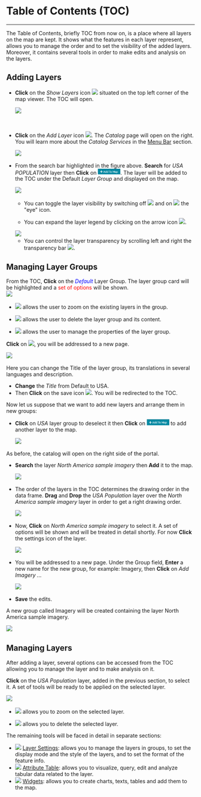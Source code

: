 # Table of Contents (TOC)
************************
The Table of Contents, briefly TOC from now on, is a place where all layers on the map are kept. It shows what the features in each layer represent, allows you to manage the order and to set the visibility  of the added layers. Moreover, it contains several tools in order to make edits and analysis on the layers. 

Adding Layers
-------------
* **Click** on the *Show Layers* icon <img src="img/show-layers.png" style="max-width:30px;" /> situated on the top left corner of the map viewer. The TOC will open. 

  <img src="img/toc.png" style="max-width:200px;" />
<br>

* **Click** on the *Add Layer* icon <img src="img/add-layer.png" style="max-width:40px;"/>. The *Catalog* page will open on the right. You will learn more about the *Catalog Services* in the [Menu Bar](menu-bar) section. 

   <img src="img/catalog.png" style="max-width:500px;" />

* From the search bar highlighted in the figure above. **Search** for *USA POPULATION* layer then **Click** on  <img src="img/add-to-map.png" style="max-width:60px;"/>. The layer will be added to the TOC under the Default *Layer Group* and displayed on the map.  
 
   <img src="img/layer-usa.png" style="max-width:500px;" />

  * You can toggle the layer visibility by switching off <img src="img/eyeoff.png" style="max-width:60px;"/> and on <img src="img/eyeon.png" style="max-width:60px;"/> the "eye" icon. 
 
  * You can expand the layer legend by clicking on the arrow icon <img src="img/legend-icon.png" style="max-width:60px;"/>.
  <img src="img/layer-legend.png" style="max-width:200px;"/>

  * You can control the layer transparency by scrolling left and right the transparency bar <img src="img/transparency-bar.png" style="max-width:60px;"/>.

Managing Layer Groups
---------------------
From the TOC, **Click** on the <span style="color:blue">*Default* </span> Layer Group. The layer group card will be highlighted and a <span style="color:red">set of options </span> will be shown.   
<img src="img/layer-group.png" style="max-width:200px;"/>

 * <img src="img/zoom-layer.png" style="max-width:60px;"/> allows the user to zoom on the existing layers in the group.

 * <img src="img/delete.png" style="max-width:60px;"/> allows the user to delete the layer group and its content.
 
 * <img src="img/properties.png" /> allows the user to manage the properties of the layer group.

**Click** on <img src="img/properties.png" style="max-width:25px;"/>, you will be addressed to a new page. 

<img src="img/group-settings.png" style="max-width:350px;"/>

Here you can change the Title of the layer group, its translations in several languages and description. 
* **Change** the *Title* from Default to USA. 
* Then **Click** on the save icon <img src="img/save-icon.png" style="max-width:25px;"/>. You will be redirected to the TOC. 

Now let us suppose that we want to add new layers and arrange them in new groups:

* **Click** on *USA* layer group to deselect it then **Click** on <img src="img/add-to-map.png" style="max-width:60px;"/> to add another layer to the map. 
  
  <img src="img/usa-group.png" style="max-width:350px;"/>

As before, the catalog will open on the right side of the portal.

 * **Search** the layer *North America sample imagery* then **Add** it to the map. 

   <img src="img/second-layer.png" style="max-width:500px;"/>

* The order of the layers in the TOC determines the drawing order in the data frame. **Drag** and **Drop** the *USA Population* layer over the  *North America sample imagery* layer in order to get a right drawing order.  

  <img src="img/order-layers.png" style="max-width:500px;"/>

* Now, **Click** on *North America sample imagery* to select it. A set of options will be shown and will be treated in detail shortly. For now **Click** the settings icon of the layer.

  <img src="img/imagery.png" style="max-width:350px;"/>  

* You will be addressed to a new page. Under the Group field, **Enter**  a new name for the new group, for example: Imagery, then **Click** on *Add Imagery ...*

  <img src="img/group-imagery.png" style="max-width:350px;"/> 

* **Save** the edits. 

A new group called Imagery will be created containing the layer North America sample imagery.

<img src="img/group-imagery-1.png" style="max-width:350px;"/> 

Managing Layers
---------------

After adding a layer, several options can be accessed from the TOC allowing you to manage the layer and to make analysis on it. 

**Click** on the *USA Population* layer, added in the previous section, to select it. A set of tools will be ready to be applied on the selected layer. 

<img src="img/layer-tools.png" style="max-width:500px;" /> 

* <img src="img/zoom-layer.png" style="max-width:60px;"/> allows you to zoom on the selected layer.

* <img src="img/delete.png" style="max-width:60px;"/> allows you to delete the selected layer.

The remaining tools will be faced in detail in separate sections:

*  <img src="img/properties.png" /> [Layer Settings](layer-settings): allows you to manage the layers in groups, to set the display mode and the style of the layers, and to set the format of the feature info.
*  <img src="img/attributes-table.png" /> [Attribute Table](attributes-table): allows you to visualize, query, edit and analyze tabular data related to the layer. 
* <img src="img/widgets.png" /> [Widgets](widgets): allows you to create charts, texts, tables and add them to the map. 


